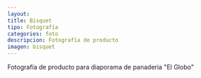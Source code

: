 ```yaml
---
layout: 
title: Bisquet
tipo: Fotografía
categories: foto
descripcion: Fotografía de producto
imagen: bisquet
---
```

Fotografía de producto para diaporama de panaderia "El Globo"